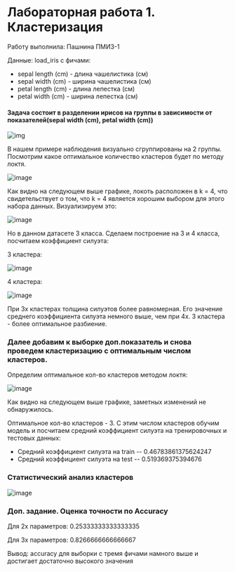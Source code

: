 
# Лабораторная работа 1. Кластеризация

Работу выполнила: Пашнина ПМИ3-1

Данные: load_iris с фичами:

* sepal length (cm) - длина чашелистика (см)
* sepal width (cm) - ширина чашелистика (см)
* petal length (cm) - длина лепестка (см)
* petal width (cm) - ширина лепестка (см)

#### Задача состоит в разделении ирисов на группы в зависимости от показателей(sepal width (cm), petal width (cm))

![img](1.png)

В нашем примере наблюдения визуально сгруппированы на 2 группы. Посмотрим какое оптимальное количество кластеров будет по методу локтя.

![image](2.png)

Как видно на следующем выше графике, локоть расположен в k = 4, что свидетельствует о том, что k = 4 является хорошим выбором для этого набора данных. Визуализируем это:

![image](3.png)

Но в данном датасете 3 класса. Сделаем построение на 3 и 4 класса, посчитаем коэффициент силуэта:

3 кластера:

![image](4.png)

4 кластера:

![image](5.png)

При 3х кластерах толщина силуэтов более равномерная. Его значение среднего коэффициента силуэта немного выше, чем при 4х. 3 кластера - более оптимальное разбиение.


### Далее добавим к выборке доп.показатель и снова проведем кластеризацию с оптимальным числом кластеров.

Опрeделим оптимальное кол-во кластеров методом локтя:

![image](6.png)

Как видно на следующем выше графике, заметных изменений не обнаружилось.

Оптимальное кол-во кластеров - 3. С этим числом кластеров обучим модель и посчитаем средний коэффициент силуэта на тренировочных и тестовых данных:

- Средний коэффициент силуэта на train --  0.46783861375624247
- Средний коэффициент силуэта на test --  0.519369375394676


### Cтатистический анализ кластеров

![image](7.png)

### Доп. задание. Оценка точности по Accuracy

Для 2х параметров: 0.25333333333333335

Для 3х параметров: 0.8266666666666667

Вывод: accuracy для выборки с тремя фичами намного выше и достигает достаточно высокого значения
